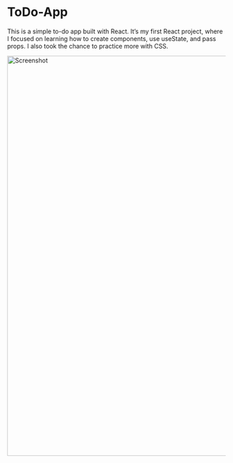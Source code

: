 # ToDo-App
This is a simple to-do app built with React.
It’s my first React project, where I focused on learning how to create components, use useState, and pass props. I also took the chance to practice more with CSS.

<img width="1920" height="922" alt="Screenshot" src="https://github.com/user-attachments/assets/ff457c9d-eac0-4a55-a869-22a321305807" />
